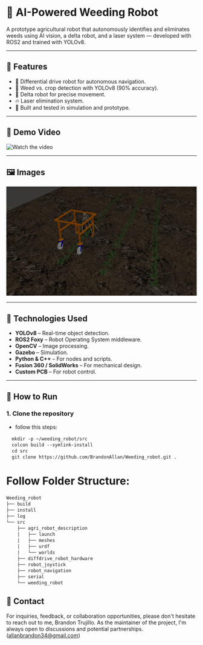 # 🌱 AI-Powered Weeding Robot

A prototype agricultural robot that autonomously identifies and eliminates weeds using AI vision, a delta robot, and a laser system — developed with ROS2 and trained with YOLOv8.

---

## 🧠 Features

- 🚜 Differential drive robot for autonomous navigation.
- 🌿 Weed vs. crop detection with YOLOv8 (90% accuracy).
- 🤖 Delta robot for precise movement.
- 🔥 Laser elimination system.
- 🧠 Built and tested in simulation and prototype.

---

## 🎥 Demo Video

![Watch the video](https://github.com/BrandonAllan/Weeding_robot.git)

---

## 🖼️ Images

![Nav](documentation/images/Navigation.png) 

 
---

## 🔧 Technologies Used

- **YOLOv8** – Real-time object detection.
- **ROS2 Foxy** – Robot Operating System middleware.
- **OpenCV** – Image processing.
- **Gazebo** – Simulation.
- **Python & C++** – For nodes and scripts.
- **Fusion 360 / SolidWorks** – For mechanical design.
- **Custom PCB** – For robot control.

---

## 🚀 How to Run

### 1. Clone the repository
  - follow this steps:
  ```
    mkdir -p ~/weeding_robot/src
    colcon build --symlink-install
    cd src
    git clone https://github.com/BrandonAllan/Weeding_robot.git .
  ```

# Follow Folder Structure:
```
Weeding_robot
├── build
├── install
├── log
└── src
    ├── agri_robot_description
    |   ├── launch
    |   ├── meshes
    |   ├── urdf
    |   └── worlds          
    ├── diffdrive_robot_hardware
    ├── robot_joystick
    ├── robot_navigation
    ├── serial
    └── weeding_robot
```

## 🧠 Contact
For inquiries, feedback, or collaboration opportunities, please don't hesitate to reach out to me, Brandon Trujillo. As the maintainer of the project, I'm always open to discussions and potential partnerships. (allanbrandon34@gmail.com)